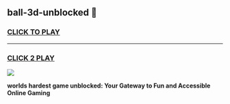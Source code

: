 
## ball-3d-unblocked 👋
<h3>
<a href="https://premium.freeplayer.one?title=ball-3d-unblocked&ref=14F">CLICK TO PLAY</a></h3>
<hr>

<h3>
<a href="https://premium.freeplayer.one?title=ball-3d-unblocked&ref=14F">CLICK 2 PLAY</a>
  
</h3>

<a href="https://premium.freeplayer.one?title=ball-3d-unblocked&ref=12F/"><img src="https://clearcache.store/games.png"></a>


**worlds hardest game unblocked: Your Gateway to Fun and Accessible Online Gaming**
